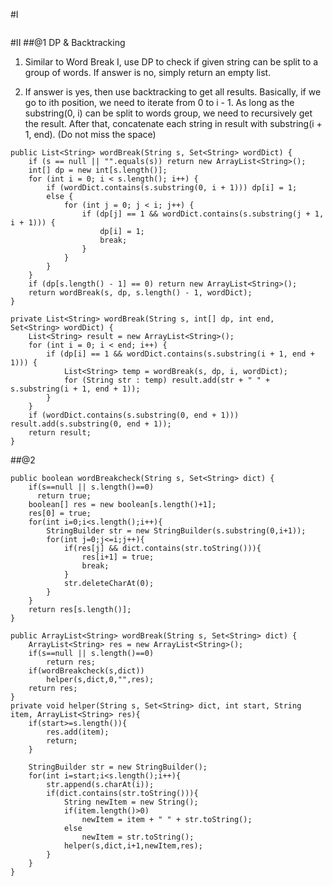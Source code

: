 #I

```
```

#II
##@1 DP & Backtracking

1. Similar to Word Break I, use DP to check if given string can be split to a group of words. 
If answer is no, simply return an empty list.

2. If answer is yes, then use backtracking to get all results. 
Basically, if we go to ith position, we need to iterate from 0 to i - 1. 
As long as the substring(0, i) can be split to words group, we need to recursively get the result. 
After that, concatenate each string in result with substring(i + 1, end). (Do not miss the space)

```
public List<String> wordBreak(String s, Set<String> wordDict) {
    if (s == null || "".equals(s)) return new ArrayList<String>();
    int[] dp = new int[s.length()];
    for (int i = 0; i < s.length(); i++) {
        if (wordDict.contains(s.substring(0, i + 1))) dp[i] = 1;
        else {
            for (int j = 0; j < i; j++) {
                if (dp[j] == 1 && wordDict.contains(s.substring(j + 1, i + 1))) {
                    dp[i] = 1;
                    break;
                }
            }
        }
    }
    if (dp[s.length() - 1] == 0) return new ArrayList<String>();
    return wordBreak(s, dp, s.length() - 1, wordDict);
}

private List<String> wordBreak(String s, int[] dp, int end, Set<String> wordDict) {
    List<String> result = new ArrayList<String>();
    for (int i = 0; i < end; i++) {
        if (dp[i] == 1 && wordDict.contains(s.substring(i + 1, end + 1))) {
            List<String> temp = wordBreak(s, dp, i, wordDict);
            for (String str : temp) result.add(str + " " + s.substring(i + 1, end + 1));
        }
    }
    if (wordDict.contains(s.substring(0, end + 1))) result.add(s.substring(0, end + 1));
    return result;
}
```

##@2

```
public boolean wordBreakcheck(String s, Set<String> dict) {
    if(s==null || s.length()==0)
      return true;
    boolean[] res = new boolean[s.length()+1];
    res[0] = true;
    for(int i=0;i<s.length();i++){
        StringBuilder str = new StringBuilder(s.substring(0,i+1));
        for(int j=0;j<=i;j++){
            if(res[j] && dict.contains(str.toString())){
                res[i+1] = true;
                break;
            }
            str.deleteCharAt(0);
        }
    }
    return res[s.length()];
}

public ArrayList<String> wordBreak(String s, Set<String> dict) {  
    ArrayList<String> res = new ArrayList<String>();  
    if(s==null || s.length()==0)  
        return res;
    if(wordBreakcheck(s,dict))
        helper(s,dict,0,"",res);  
    return res;  
}  
private void helper(String s, Set<String> dict, int start, String item, ArrayList<String> res){  
    if(start>=s.length()){  
        res.add(item);  
        return;  
    }
    
    StringBuilder str = new StringBuilder();  
    for(int i=start;i<s.length();i++){  
        str.append(s.charAt(i));  
        if(dict.contains(str.toString())){  
            String newItem = new String();  
            if(item.length()>0)
                newItem = item + " " + str.toString();
            else
                newItem = str.toString();
            helper(s,dict,i+1,newItem,res);  
        }  
    }  
}
```
